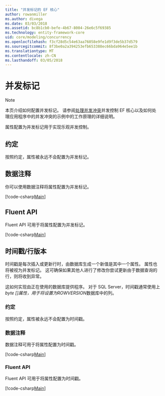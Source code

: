 ```yaml
---
title: "并发标记的 EF 核心"
author: rowanmiller
ms.author: divega
ms.date: 03/03/2018
ms.assetid: bc8b1cb0-befe-4b67-8004-26e6c5f69385
ms.technology: entity-framework-core
uid: core/modeling/concurrency
ms.openlocfilehash: f3cf28d5c54e63aa76058e9fe1d9f3de5b37d579
ms.sourcegitcommit: 8f3be0a2a394253efb653388ec66bda964e5ee1b
ms.translationtype: MT
ms.contentlocale: zh-CN
ms.lasthandoff: 03/05/2018
---
```

# <a name="concurrency-tokens"></a>并发标记

> [!NOTE]
> 本页介绍如何配置并发标记。 请参阅[处理并发冲突](../saving/concurrency.md)并发控制 EF 核心以及如何处理应用程序中的并发冲突的示例中的工作原理的详细说明。

属性配置为并发标记用于实现乐观并发控制。

## <a name="conventions"></a>约定

按照约定，属性被永远不会配置为并发标记。

## <a name="data-annotations"></a>数据注释

你可以使用数据注释将属性配置为并发标记。

[!code-csharp[Main](../../../samples/core/Modeling/DataAnnotations/Samples/Concurrency.cs#ConfigureConcurrencyAnnotations)]

## <a name="fluent-api"></a>Fluent API

Fluent API 可用于将属性配置为并发标记。

[!code-csharp[Main](../../../samples/core/Modeling/FluentAPI/Samples/Concurrency.cs#ConfigureConcurrencyFluent)]

## <a name="timestamprow-version"></a>时间戳/行版本

时间戳是每次插入或更新行时，由数据库生成一个新值是其中一个属性。 属性也将被视为并发标记。 这可确保如果其他人进行了修改你尝试更新由于数据查询的行，则将收到异常。

这如何实现由正在使用的数据库提供程序。 对于 SQL Server，时间戳通常使用上*byte []*属性，用于将设置为*ROWVERSION*数据库中的列。

### <a name="conventions"></a>约定

按照约定，属性被永远不会配置为时间戳。

### <a name="data-annotations"></a>数据注释

数据注释可用于将属性配置为时间戳。

[!code-csharp[Main](../../../samples/core/Modeling/DataAnnotations/Samples/Timestamp.cs#ConfigureTimestampAnnotations)]

### <a name="fluent-api"></a>Fluent API

Fluent API 可用于将属性配置为时间戳。

[!code-csharp[Main](../../../samples/core/Modeling/FluentAPI/Samples/Timestamp.cs#ConfigureTimestampFluent)]
